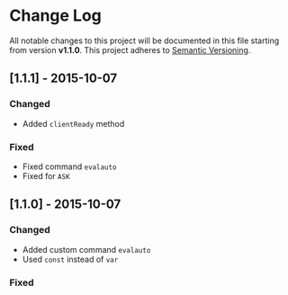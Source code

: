 # Change Log

All notable changes to this project will be documented in this file starting from version **v1.1.0**.
This project adheres to [Semantic Versioning](http://semver.org/).

## [1.1.1] - 2015-10-07
### Changed

- Added `clientReady` method

### Fixed

- Fixed command `evalauto`
- Fixed for `ASK`

## [1.1.0] - 2015-10-07
### Changed

- Added custom command `evalauto`
- Used `const` instead of `var`

### Fixed
